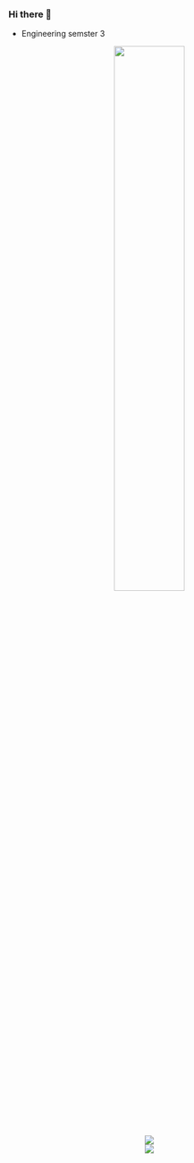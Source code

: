 
### Hi there 👋
- Engineering semster 3
<div align = "center">
<img style = "align:center;" width=50% src="https://user-images.githubusercontent.com/75431678/148881855-4fa0c814-d6bd-4d80-85c7-643d9a3eb636.gif">
 </div>

<!--
**thunder-007/thunder-007** is a ✨ _special_ ✨ repository because its `README.md` (this file) appears on your GitHub profile.

Here are some ideas to get you started:

- 🌱 I’m currently learning ...
- 👯 I’m looking to collaborate!
 on ...
- 🤔 I’m looking for help with ...
- 💬 Ask me about ...
- 📫 How to reach me: ...
- 😄 Pronouns: ...
- ⚡ Fun fact: ...
-->
<div align = "center">
<img src = "https://github-readme-stats.vercel.app/api/top-langs/?username=thunder-007&layout=compact&langs_count=999&include_all_commits=true&hide_progress=true&hide_border=true&theme=dark&hide=">
 </div>
<div align = "center">
<img src="https://github-readme-stats.vercel.app/api?username=thunder-007&show_icons=true&theme=tokyonight">
<!--img src="https://github-readme-stats.vercel.app/api/top-langs/?username=thunder-007&layout=compact"-->
</div>
